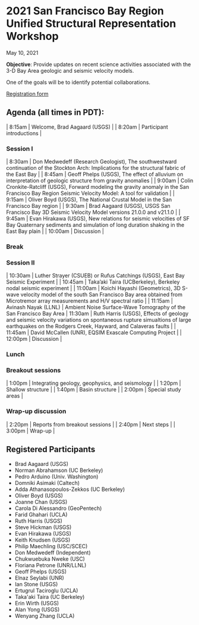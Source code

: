 # 2021 San Francisco Bay Region Unified Structural Representation Workshop

May 10, 2021

**Objective**: Provide updates on recent science activities associated
with the 3-D Bay Area geologic and seismic velocity models.

One of the goals will be to identify potential collaborations.

[Registration form](https://forms.office.com/Pages/ResponsePage.aspx?id=urWTBhhLe02TQfMvQApUlJ7tnuKbWLpOqv1ZgDmHxJVURFJDTzlWRUEyVFpYSjZIVFA5SFY1OVUxUS4u)


## Agenda (all times in PDT):

| 8:15am | Welcome, Brad Aagaard (USGS) |
| 8:20am | Participant introductions |

### Session I

| 8:30am | Don Medwedeff (Research Geologist), The southwestward continuation of the Stockton Arch: Implications for the structural fabric of the East Bay |
| 8:45am | Geoff Phelps (USGS), The effect of alluvium on interpretation of geologic structure from gravity anomalies |
| 9:00am | Colin Cronkite-Ratcliff (USGS), Forward modeling the gravity anomaly in the San Francisco Bay Region Seismic Velocity Model: A tool for validation |
| 9:15am | Oliver Boyd (USGS), The National Crustal Model in the San Francisco Bay region |
| 9:30am | Brad Aagaard (USGS), USGS San Francisco Bay 3D Seismic Velocity Model versions 21.0.0 and v21.1.0 |
| 9:45am | Evan Hirakawa (USGS), New relations for seismic velocities of SF Bay Quaternary sediments and simulation of long duration shaking in the East Bay plain |
| 10:00am | Discussion |

### Break

### Session II

| 10:30am | Luther Strayer (CSUEB) or Rufus Catchings (USGS), East Bay Seismic Experiment |
| 10:45am | Taka’aki Taira (UCBerkeley), Berkeley nodal seismic experiment |
| 11:00am | Koichi Hayashi (Geometrics), 3D S-wave velocity model of the south San Francisco Bay area obtained from Microtremor array measurements and H/V spectral ratio |
| 11:15am | Avinash Nayak (LLNL) | Ambient Noise Surface-Wave Tomography of the San Francisco Bay Area
| 11:30am | Ruth Harris (USGS), Effects of geology and seismic velocity variations on spontaneous rupture simualtions of large earthquakes on the Rodgers Creek, Hayward, and Calaveras faults |
| 11:45am | David McCallen (UNR), EQSIM Exascale Computing Project |
| 12:00pm | Discussion |

### Lunch

### Breakout sessions

| 1:00pm | Integrating geology, geophysics, and seismology |
| 1:20pm | Shallow structure |
| 1:40pm | Basin structure |
| 2:00pm | Special study areas |

### Wrap-up discussion

| 2:20pm | Reports from breakout sessions |
| 2:40pm | Next steps |
| 3:00pm | Wrap-up |


## Registered Participants

* Brad Aagaard (USGS)
* Norman Abrahamson	(UC Berkeley)
* Pedro Arduino (Univ. Washington)
* Domniki Asimaki (Caltech)
* Adda Athanasopoulos-Zekkos (UC Berkeley)
* Oliver Boyd (USGS)
* Joanne Chan (USGS)
* Carola Di Alessandro (GeoPentech)
* Farid Ghahari (UCLA)
* Ruth Harris (USGS)
* Steve Hickman (USGS)
* Evan Hirakawa (USGS)
* Keith Knudsen (USGS)
* Philip Maechling (USC/SCEC)
* Don Medwedeff (Independent)
* Chukwuebuka Nweke (USC)
* Floriana Petrone (UNR/LLNL)
* Geoff Phelps (USGS)
* Elnaz Seylabi (UNR)
* Ian Stone (USGS)
* Ertugrul Taciroglu (UCLA)
* Taka'aki Taira (UC Berkeley)
* Erin Wirth (USGS)
* Alan Yong (USGS)
* Wenyang Zhang (UCLA)
